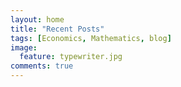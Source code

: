```yaml
---
layout: home
title: "Recent Posts"
tags: [Economics, Mathematics, blog]
image:
  feature: typewriter.jpg
comments: true
---
```

